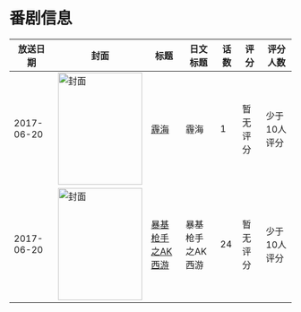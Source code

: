 # 番剧信息

|放送日期|封面|标题|日文标题|话数|评分|评分人数|
|---|---|---|---|---|---|---|
|2017-06-20|<img src="//lain.bgm.tv/pic/cover/c/09/00/217432_96x0T.jpg" alt="封面" style="width:150px;height:200px;object-fit:cover;">|[霾海](https://bangumi.tv/subject/217432)|霾海|1|暂无评分|少于10人评分|
|2017-06-20|<img src="//lain.bgm.tv/pic/cover/c/a6/05/223005_WDD8w.jpg" alt="封面" style="width:150px;height:200px;object-fit:cover;">|[暴基枪手之AK西游](https://bangumi.tv/subject/223005)|暴基枪手之AK西游|24|暂无评分|少于10人评分|
